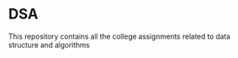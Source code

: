# DSA
This repository contains all the college assignments related to data structure and algorithms
